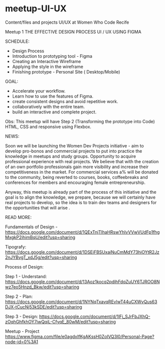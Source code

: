 # meetup-UI-UX
Content/files and projects UI/UX at Women Who Code Recife

Meetup 1
THE EFFECTIVE DESIGN PROCESS UI / UX USING FIGMA

SCHEDULE:
<ul>
  <li>Design Process</li>
  <li>Introduction to prototyping tool - Figma</li>
  <li>Creating an Interactive Wireframe</li>
  <li>Applying the style in the wireframe</li>
  <li>Finishing prototype - Personal Site ( Desktop/Mobile)</li>
</ul>
  

GOAL:
<ul>
  <li>Accelerate your workflow.</li>
  <li>Learn how to use the features of Figma.</li>
  <li>create consistent designs and avoid repetitive work.</li>
  <li>collaboratively with the entire team.</li>
  <li>build an interactive and complete project.</li>
</ul>  

Obs: This meetup will have Step 2 (Transforming the prototype into Code) HTML, CSS and responsive using Flexbox.

NEWS:

Soon we will be launching the Women Dev Projects initiative - aim to develop pro-bonos and commercial projects to put into practice the knowledge in meetups and study groups. Opportunity to acquire professional experience with real projects. We believe that with the creation of an own portfolio professionals gain more visibility and increase their competitiveness in the market. For commercial services a% will be donated to the community, being reverted to courses, books, coffeebreaks and conferences for members and encouraging female entrepreneurship.

Anyway, this meetup is already part of the process of this initiative and the goal is to align the knowledge, we prepare, because we will certainly have real projects to develop, so the idea is to train dev teams and designers for the opportunities that will arise .

READ MORE:

Fundamentals of Design - 
https://docs.google.com/document/d/1QExTnjTlhaHRswYhIvVVwVUdFp1fhgMxgkP2ihimBqU/edit?usp=sharing

Tipografy: 
https://docs.google.com/document/d/1DSEiFBSUxaiNuCmMdY73hiOYtR2Jz2nJYBvgT_xdJ5g/edit?usp=sharing

Process of Design:

Step 1 - Understand:
https://docs.google.com/document/d/13Aoz1kocq2pdihFdqZuUY6TJROO8Nwz7eo5Hnzd_Bkw/edit?usp=sharing

Step 2 - Plan:
https://docs.google.com/document/d/1NYNqTxavqREvlwT44uCXWvQus63DJX-tCucNj53kSDE/edit?usp=sharing

Step 3 - Design:
https://docs.google.com/document/d/1lFj_SJrFbJXhQ-zOqhGhfkhOY7iwQqiL-CfyqE_80wM/edit?usp=sharing

Meetup - Project
https://www.figma.com/file/e0agdxIfKgAKssH0ZoIVQ3l0/Personal-Page?node-id=0%3A1


  

